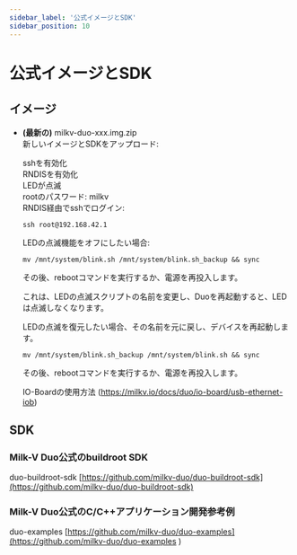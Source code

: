 ```yaml
---
sidebar_label: '公式イメージとSDK'
sidebar_position: 10
---
```


# 公式イメージとSDK

## イメージ
- **(最新の)** milkv-duo-xxx.img.zip  
    新しいイメージとSDKをアップロード:

    sshを有効化  
    RNDISを有効化  
    LEDが点滅  
    rootのパスワード: milkv  
    RNDIS経由でsshでログイン:  
    ```
    ssh root@192.168.42.1  
    ```
    LEDの点滅機能をオフにしたい場合:
    ```
    mv /mnt/system/blink.sh /mnt/system/blink.sh_backup && sync
    ```
    その後、rebootコマンドを実行するか、電源を再投入します。

    これは、LEDの点滅スクリプトの名前を変更し、Duoを再起動すると、LEDは点滅しなくなります。

    LEDの点滅を復元したい場合、その名前を元に戻し、デバイスを再起動します。

    ```
    mv /mnt/system/blink.sh_backup /mnt/system/blink.sh && sync
    ```
    その後、rebootコマンドを実行するか、電源を再投入します。

    IO-Boardの使用方法
    (https://milkv.io/docs/duo/io-board/usb-ethernet-iob)

## SDK

### Milk-V Duo公式のbuildroot SDK
duo-buildroot-sdk [https://github.com/milkv-duo/duo-buildroot-sdk](https://github.com/milkv-duo/duo-buildroot-sdk)


### Milk-V Duo公式のC/C++アプリケーション開発参考例
duo-examples [https://github.com/milkv-duo/duo-examples](https://github.com/milkv-duo/duo-examples
)